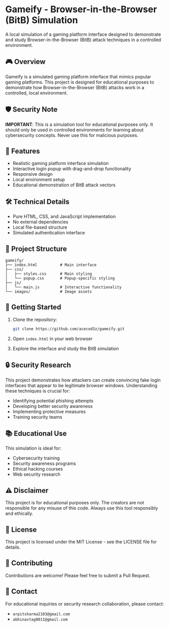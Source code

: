 # Gameify - Browser-in-the-Browser (BitB) Simulation

A local simulation of a gaming platform interface designed to demonstrate and study Browser-in-the-Browser (BitB) attack techniques in a controlled environment.

## 🎮 Overview

Gameify is a simulated gaming platform interface that mimics popular gaming platforms. This project is designed for educational purposes to demonstrate how Browser-in-the-Browser (BitB) attacks work in a controlled, local environment.

## 🛡️ Security Note

**IMPORTANT**: This is a simulation tool for educational purposes only. It should only be used in controlled environments for learning about cybersecurity concepts. Never use this for malicious purposes.

## 🚀 Features

- Realistic gaming platform interface simulation
- Interactive login popup with drag-and-drop functionality
- Responsive design
- Local environment setup
- Educational demonstration of BitB attack vectors

## 🛠️ Technical Details

- Pure HTML, CSS, and JavaScript implementation
- No external dependencies
- Local file-based structure
- Simulated authentication interface

## 📁 Project Structure

```
gameify/
├── index.html          # Main interface
├── css/
│   ├── styles.css      # Main styling
│   └── popup.css       # Popup-specific styling
├── js/
│   └── main.js         # Interactive functionality
└── images/             # Image assets
```

## 🚀 Getting Started

1. Clone the repository:
   ```bash
   git clone https://github.com/acecod3z/gameify.git
   ```

2. Open `index.html` in your web browser

3. Explore the interface and study the BitB simulation

## 🔒 Security Research

This project demonstrates how attackers can create convincing fake login interfaces that appear to be legitimate browser windows. Understanding these techniques is crucial for:

- Identifying potential phishing attempts
- Developing better security awareness
- Implementing protective measures
- Training security teams

## 📚 Educational Use

This simulation is ideal for:
- Cybersecurity training
- Security awareness programs
- Ethical hacking courses
- Web security research

## ⚠️ Disclaimer

This project is for educational purposes only. The creators are not responsible for any misuse of this code. Always use this tool responsibly and ethically.

## 📝 License

This project is licensed under the MIT License - see the LICENSE file for details.

## 🤝 Contributing

Contributions are welcome! Please feel free to submit a Pull Request.

## 📧 Contact

For educational inquiries or security research collaboration, please contact:
- `arpitsharma2103@gmail.com`
- `abhinavtag0011@gmail.com` 